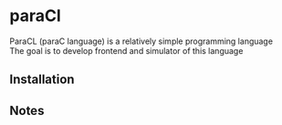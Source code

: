 # paraCl
ParaCL (paraC language) is a relatively simple programming language  
The goal is to develop frontend and simulator of this language

## Installation 

## Notes

